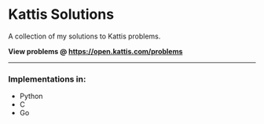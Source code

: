 # Kattis Solutions
A collection of my solutions to Kattis problems.

**View problems @ https://open.kattis.com/problems**

----

### Implementations in:
- Python
- C
- Go